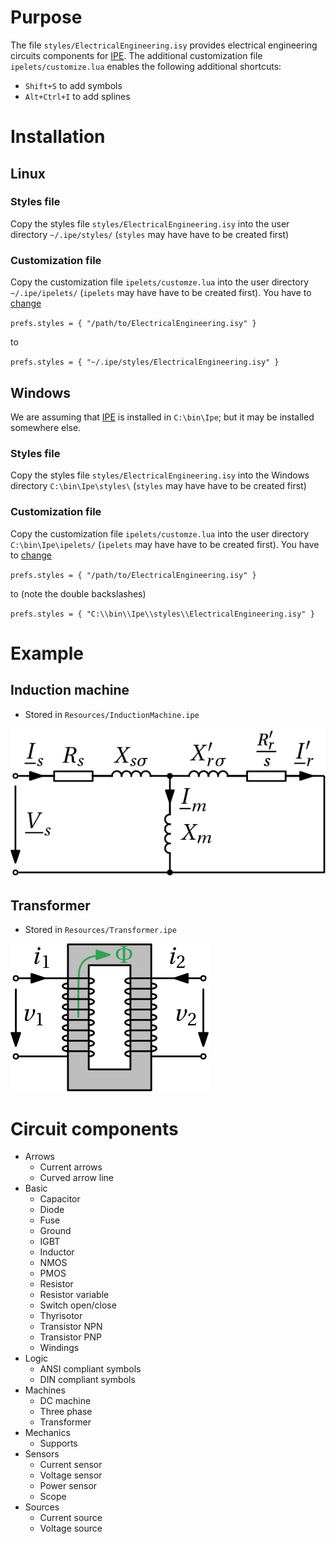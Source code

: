 # Purpose

The file `styles/ElectricalEngineering.isy` provides electrical engineering circuits components for
[IPE](http://ipe.otfried.org/). The additional customization file `ipelets/customize.lua` enables the following additional shortcuts:

- `Shift+S` to add symbols
- `Alt+Ctrl+I` to add splines

# Installation

## Linux

### Styles file

Copy the styles file `styles/ElectricalEngineering.isy` into the user directory `~/.ipe/styles/` (`styles` may have have to be created first)

### Customization file

Copy the customization file `ipelets/customze.lua` into the user directory `~/.ipe/ipelets/` (`ipelets` may have have to be created first). You have to [change](https://github.com/christiankral/ElectricalEngineering.isy/issues/1)

`prefs.styles = { "/path/to/ElectricalEngineering.isy" }`

to

`prefs.styles = { "~/.ipe/styles/ElectricalEngineering.isy" }`

## Windows

We are assuming that [IPE](http://ipe.otfried.org/) is installed in `C:\bin\Ipe`; but it may be installed somewhere else.

### Styles file

Copy the styles file `styles/ElectricalEngineering.isy` into the Windows directory `C:\bin\Ipe\styles\` (`styles` may have have to be created first)

### Customization file

Copy the customization file `ipelets/customze.lua` into the user directory `C:\bin\Ipe\ipelets/` (`ipelets` may have have to be created first). You have to [change](https://github.com/christiankral/ElectricalEngineering.isy/issues/1)

`prefs.styles = { "/path/to/ElectricalEngineering.isy" }`

to (note the double backslashes)

`prefs.styles = { "C:\\bin\\Ipe\\styles\\ElectricalEngineering.isy" }`

# Example

## Induction machine

- Stored in `Resources/InductionMachine.ipe`

![Induction machine](https://raw.githubusercontent.com/christiankral/ElectricalEngineering.isy/master/Resources/png/InductionMachine.png?raw=true)

## Transformer

- Stored in `Resources/Transformer.ipe`

![Transformer](https://raw.githubusercontent.com/christiankral/ElectricalEngineering.isy/master/Resources/png/Transformer.png?raw=true)


# Circuit components

- Arrows
  - Current arrows
  - Curved arrow line
- Basic
  - Capacitor
  - Diode
  - Fuse
  - Ground
  - IGBT
  - Inductor
  - NMOS
  - PMOS
  - Resistor
  - Resistor variable
  - Switch open/close
  - Thyrisotor
  - Transistor NPN
  - Transistor PNP
  - Windings
- Logic
  - ANSI compliant symbols
  - DIN compliant symbols
- Machines
  - DC machine
  - Three phase
  - Transformer
- Mechanics
  - Supports
- Sensors
  - Current sensor
  - Voltage sensor
  - Power sensor
  - Scope
- Sources
  - Current source
  - Voltage source

